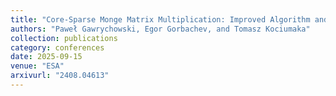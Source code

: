 ```yaml
---
title: "Core-Sparse Monge Matrix Multiplication: Improved Algorithm and Applications"
authors: "Paweł Gawrychowski, Egor Gorbachev, and Tomasz Kociumaka"
collection: publications
category: conferences
date: 2025-09-15
venue: "ESA"
arxivurl: "2408.04613"
---
```


